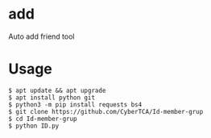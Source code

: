 # add
Auto add friend tool
# Usage </br>
```
$ apt update && apt upgrade
$ apt install python git
$ python3 -m pip install requests bs4
$ git clone https://github.com/CyberTCA/Id-member-grup
$ cd Id-member-grup
$ python ID.py
```
